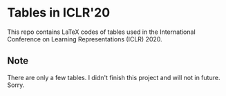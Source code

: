# Tables in ICLR'20
This repo contains LaTeX codes of tables used in the International Conference on Learning Representations (ICLR) 2020. 

## Note

There are only a few tables. I didn't finish this project and will not in future. Sorry. 
